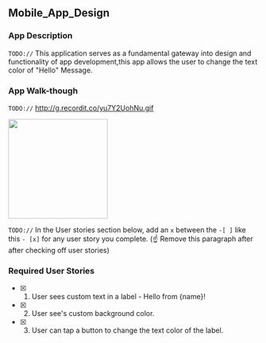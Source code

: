 ## Mobile_App_Design

### App Description
`TODO://` This application serves as a fundamental gateway into design and functionality of app development,this app allows the user to change the text color of "Hello" Message.

### App Walk-though
`TODO://` http://g.recordit.co/yu7Y2UohNu.gif

<img src="YOUR_GIF_URL_HERE" width=200><br>

`TODO://` In the User stories section below, add an `x` between the `-[ ]` like this `- [x]` for any user story you complete. (☝️ Remove this paragraph after after checking off user stories)

### Required User Stories
- [x] 1. User sees custom text in a label - Hello from {name}!
- [x] 2. User see's custom background color.
- [x] 3. User can tap a button to change the text color of the label.
